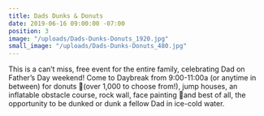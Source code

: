 ```yaml
---
title: Dads Dunks & Donuts
date: 2019-06-16 09:00:00 -07:00
position: 3
image: "/uploads/Dads-Dunks-Donuts_1920.jpg"
small_image: "/uploads/Dads-Dunks-Donuts_480.jpg"
---
```


This is a can’t miss, free event for the entire family, celebrating Dad on Father’s Day weekend! Come to Daybreak from 9:00-11:00a (or anytime in between) for donuts (over 1,000 to choose from!), jump houses, an inflatable obstacle course, rock wall, face painting and best of all, the opportunity to be dunked or dunk a fellow Dad in ice-cold water. 